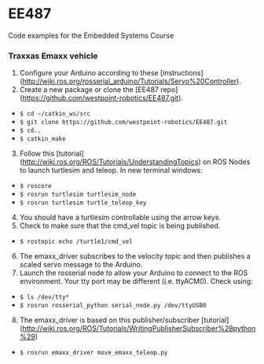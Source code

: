 # EE487
Code examples for the Embedded Systems Course

### Traxxas Emaxx vehicle
1. Configure your Arduino according to these [instructions] (http://wiki.ros.org/rosserial_arduino/Tutorials/Servo%20Controller).
2. Create a new package or clone the [EE487 repo] (https://github.com/westpoint-robotics/EE487.git).
  - `$ cd ~/catkin_ws/src`
  - `$ git clone https://github.com/westpoint-robotics/EE487.git`
  - `$ cd..`
  - `$ catkin_make`
3. Follow this [tutorial] (http://wiki.ros.org/ROS/Tutorials/UnderstandingTopics) on ROS Nodes to launch turtlesim and teleop. In new terminal windows:
  - `$ roscore`
  - `$ rosrun turtlesim turtlesim_node`
  - `$ rosrun turtlesim turtle_teleop_key`
4. You should have a turtlesim controllable using the arrow keys.  
5. Check to make sure that the cmd_vel topic is being published.
  - `$ rostopic echo /turtle1/cmd_vel` 
6. The emaxx_driver subscribes to the velocity topic and then publishes a scaled servo message to the Arduino.
7. Launch the rosserial node to allow your Arduino to connect to the ROS environment.  Your tty port may be different (i.e. ttyACM0).  Check using:
  - `$ ls /dev/tty*`
  - `$ rosrun rosserial_python serial_node.py /dev/ttyUSB0`
8. The emaxx_driver is based on this publisher/subscriber [tutorial] (http://wiki.ros.org/ROS/Tutorials/WritingPublisherSubscriber%28python%29)
  - `$ rosrun emaxx_driver move_emaxx_teleop.py`
